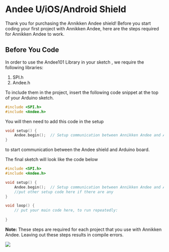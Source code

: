 # Andee U/iOS/Android Shield

Thank you for purchasing the Annikken Andee shield! Before you start coding your first project with Annikken Andee, here are the steps required for Annikken Andee to work.

## Before You Code
In order to use the Andee101 Library in your sketch , we require the following libraries:

1. SPI.h
2. Andee.h

To include them in the project, insert the following code snippet at the top of your Arduino sketch.

```cpp
#include <SPI.h>
#include <Andee.h>
```

You will then need to add this code in the setup

```cpp
void setup() {
    Andee.begin();  // Setup communication between Annikken Andee and Arduino
}
```
to start communication between the Andee shield and Arduino board.

The final sketch will look like the code below 

```cpp
#include <SPI.h>
#include <Andee.h>

void setup() {
    Andee.begin();  // Setup communication between Annikken Andee and Arduino
	//put other setup code here if there are any
}

void loop() {
	// put your main code here, to run repeatedly:
	
}
```

**Note:** These steps are required for each project that you use with Annikken Andee. Leaving out these steps results in compile errors.

![](/assets/getting-started/gb-andee-boards.png)